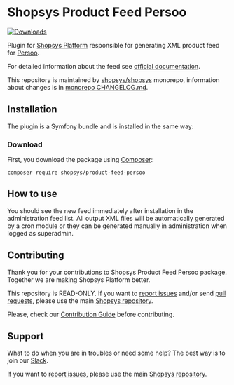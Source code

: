 # Shopsys Product Feed Persoo

[![Downloads](https://img.shields.io/packagist/dt/shopsys/product-feed-persoo.svg)](https://packagist.org/packages/shopsys/product-feed-persoo)

Plugin for [Shopsys Platform](https://www.shopsys-framework.com) responsible for generating XML product feed for [Persoo](https://persoo.cz).

For detailed information about the feed see [official documentation](https://support.persoo.ai/technical-guide/data-tables/products/).

This repository is maintained by [shopsys/shopsys] monorepo, information about changes is in [monorepo CHANGELOG.md](https://github.com/shopsys/shopsys/blob/master/CHANGELOG.md).

## Installation

The plugin is a Symfony bundle and is installed in the same way:

### Download

First, you download the package using [Composer](https://getcomposer.org/):

```
composer require shopsys/product-feed-persoo
```

## How to use

You should see the new feed immediately after installation in the administration feed list.
All output XML files will be automatically generated by a cron module or they can be generated manually in administration when logged as superadmin.

## Contributing

Thank you for your contributions to Shopsys Product Feed Persoo package.
Together we are making Shopsys Platform better.

This repository is READ-ONLY.
If you want to [report issues](https://github.com/shopsys/shopsys/issues/new) and/or send [pull requests](https://github.com/shopsys/shopsys/compare),
please use the main [Shopsys repository](https://github.com/shopsys/shopsys).

Please, check our [Contribution Guide](https://github.com/shopsys/shopsys/blob/master/CONTRIBUTING.md) before contributing.

## Support

What to do when you are in troubles or need some help?
The best way is to join our [Slack](https://join.slack.com/t/shopsysframework/shared_invite/zt-11wx9au4g-e5pXei73UJydHRQ7nVApAQ).

If you want to [report issues](https://github.com/shopsys/shopsys/issues/new), please use the main [Shopsys repository](https://github.com/shopsys/shopsys).

[shopsys/shopsys]: (https://github.com/shopsys/shopsys)
